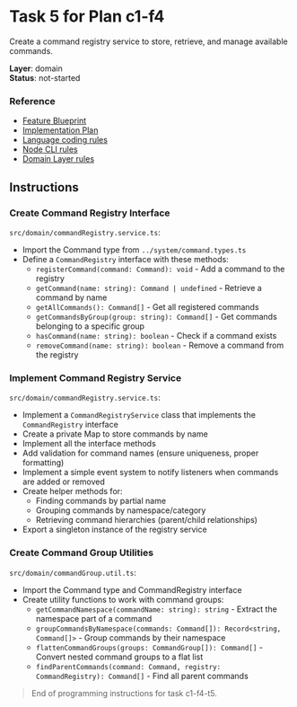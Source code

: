 # Task 5 for Plan c1-f4

Create a command registry service to store, retrieve, and manage available commands.

**Layer**: domain  
**Status**: not-started

### Reference

- [Feature Blueprint](/docs/f4-command-handling.blueprint.md)
- [Implementation Plan](/containers/c1-node-cli/docs/f4-command-handling.plan.md)
- [Language coding rules](/containers/c1-node-cli/.ai/rules/0-typescript.rules.md)  
- [Node CLI rules](/containers/c1-node-cli/.ai/rules/1-node-cli.rules.md)
- [Domain Layer rules](/containers/c1-node-cli/.ai/rules/3-domain-layer.rules.md)

## Instructions

### Create Command Registry Interface

`src/domain/commandRegistry.service.ts`:
- Import the Command type from `../system/command.types.ts`
- Define a `CommandRegistry` interface with these methods:
  - `registerCommand(command: Command): void` - Add a command to the registry
  - `getCommand(name: string): Command | undefined` - Retrieve a command by name
  - `getAllCommands(): Command[]` - Get all registered commands
  - `getCommandsByGroup(group: string): Command[]` - Get commands belonging to a specific group
  - `hasCommand(name: string): boolean` - Check if a command exists
  - `removeCommand(name: string): boolean` - Remove a command from the registry

### Implement Command Registry Service

`src/domain/commandRegistry.service.ts`:
- Implement a `CommandRegistryService` class that implements the `CommandRegistry` interface
- Create a private Map to store commands by name
- Implement all the interface methods
- Add validation for command names (ensure uniqueness, proper formatting)
- Implement a simple event system to notify listeners when commands are added or removed
- Create helper methods for:
  - Finding commands by partial name
  - Grouping commands by namespace/category
  - Retrieving command hierarchies (parent/child relationships)
- Export a singleton instance of the registry service

### Create Command Group Utilities

`src/domain/commandGroup.util.ts`:
- Import the Command type and CommandRegistry interface
- Create utility functions to work with command groups:
  - `getCommandNamespace(commandName: string): string` - Extract the namespace part of a command
  - `groupCommandsByNamespace(commands: Command[]): Record<string, Command[]>` - Group commands by their namespace
  - `flattenCommandGroups(groups: CommandGroup[]): Command[]` - Convert nested command groups to a flat list
  - `findParentCommands(command: Command, registry: CommandRegistry): Command[]` - Find all parent commands

> End of programming instructions for task c1-f4-t5. 